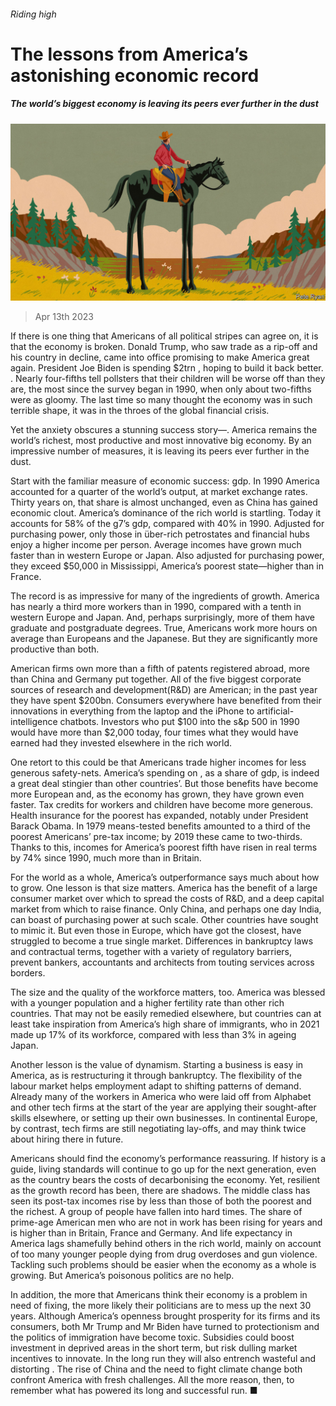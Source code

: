 ###### Riding high

# The lessons from America’s astonishing economic record 

##### The world’s biggest economy is leaving its peers ever further in the dust 

![image](images/20230415_LDD001.jpg) 

> Apr 13th 2023 

If there is one thing that Americans of all political stripes can agree on, it is that the economy is broken. Donald Trump, who saw trade as a rip-off and his country in decline, came into office promising to make America great again. President Joe Biden is spending $2trn , hoping to build it back better. . Nearly four-fifths tell pollsters that their children will be worse off than they are, the most since the survey began in 1990, when only about two-fifths were as gloomy. The last time so many thought the economy was in such terrible shape, it was in the throes of the global financial crisis. 

Yet the anxiety obscures a stunning success story—. America remains the world’s richest, most productive and most innovative big economy. By an impressive number of measures, it is leaving its peers ever further in the dust.

Start with the familiar measure of economic success: gdp. In 1990 America accounted for a quarter of the world’s output, at market exchange rates. Thirty years on, that share is almost unchanged, even as China has gained economic clout. America’s dominance of the rich world is startling. Today it accounts for 58% of the g7’s gdp, compared with 40% in 1990. Adjusted for purchasing power, only those in über-rich petrostates and financial hubs enjoy a higher income per person. Average incomes have grown much faster than in western Europe or Japan. Also adjusted for purchasing power, they exceed $50,000 in Mississippi, America’s poorest state—higher than in France. 

The record is as impressive for many of the ingredients of growth. America has nearly a third more workers than in 1990, compared with a tenth in western Europe and Japan. And, perhaps surprisingly, more of them have graduate and postgraduate degrees. True, Americans work more hours on average than Europeans and the Japanese. But they are significantly more productive than both. 

American firms own more than a fifth of patents registered abroad, more than China and Germany put together. All of the five biggest corporate sources of research and development(R&amp;D) are American; in the past year they have spent $200bn. Consumers everywhere have benefited from their innovations in everything from the laptop and the iPhone to artificial-intelligence chatbots. Investors who put $100 into the s&amp;p 500 in 1990 would have more than $2,000 today, four times what they would have earned had they invested elsewhere in the rich world. 

One retort to this could be that Americans trade higher incomes for less generous safety-nets. America’s spending on , as a share of gdp, is indeed a great deal stingier than other countries’. But those benefits have become more European and, as the economy has grown, they have grown even faster. Tax credits for workers and children have become more generous. Health insurance for the poorest has expanded, notably under President Barack Obama. In 1979 means-tested benefits amounted to a third of the poorest Americans’ pre-tax income; by 2019 these came to two-thirds. Thanks to this, incomes for America’s poorest fifth have risen in real terms by 74% since 1990, much more than in Britain.

For the world as a whole, America’s outperformance says much about how to grow. One lesson is that size matters. America has the benefit of a large consumer market over which to spread the costs of R&amp;D, and a deep capital market from which to raise finance. Only China, and perhaps one day India, can boast of purchasing power at such scale. Other countries have sought to mimic it. But even those in Europe, which have got the closest, have struggled to become a true single market. Differences in bankruptcy laws and contractual terms, together with a variety of regulatory barriers, prevent bankers, accountants and architects from touting services across borders. 

The size and the quality of the workforce matters, too. America was blessed with a younger population and a higher fertility rate than other rich countries. That may not be easily remedied elsewhere, but countries can at least take inspiration from America’s high share of immigrants, who in 2021 made up 17% of its workforce, compared with less than 3% in ageing Japan. 

Another lesson is the value of dynamism. Starting a business is easy in America, as is restructuring it through bankruptcy. The flexibility of the labour market helps employment adapt to shifting patterns of demand. Already many of the workers in America who were laid off from Alphabet and other tech firms at the start of the year are applying their sought-after skills elsewhere, or setting up their own businesses. In continental Europe, by contrast, tech firms are still negotiating lay-offs, and may think twice about hiring there in future. 

Americans should find the economy’s performance reassuring. If history is a guide, living standards will continue to go up for the next generation, even as the country bears the costs of decarbonising the economy. Yet, resilient as the growth record has been, there are shadows. The middle class has seen its post-tax incomes rise by less than those of both the poorest and the richest. A group of people have fallen into hard times. The share of prime-age American men who are not in work has been rising for years and is higher than in Britain, France and Germany. And life expectancy in America lags shamefully behind others in the rich world, mainly on account of too many younger people dying from drug overdoses and gun violence. Tackling such problems should be easier when the economy as a whole is growing. But America’s poisonous politics are no help.

In addition, the more that Americans think their economy is a problem in need of fixing, the more likely their politicians are to mess up the next 30 years. Although America’s openness brought prosperity for its firms and its consumers, both Mr Trump and Mr Biden have turned to protectionism and the politics of immigration have become toxic. Subsidies could boost investment in deprived areas in the short term, but risk dulling market incentives to innovate. In the long run they will also entrench wasteful and distorting . The rise of China and the need to fight climate change both confront America with fresh challenges. All the more reason, then, to remember what has powered its long and successful run. ■


